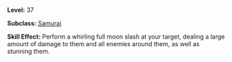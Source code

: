 <!-- TITLE: Skill: Full Moon Slash -->

**Level:** 37

**Subclass:** [Samurai](samurai)

**Skill Effect:**  Perform a whirling full moon slash at your target, dealing a large amount of damage to them and all enemies around them, as well as stunning them.